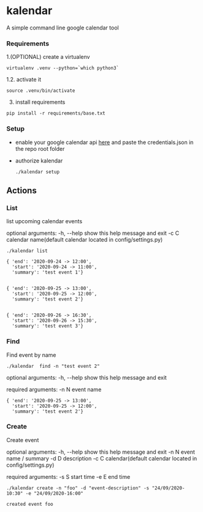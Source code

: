 # kalendar
A simple command line google calendar tool

### Requirements 

1.(OPTIONAL) create a virtualenv

```
virtualenv .venv --python=`which python3`
```

  1.2. activate it
  ```
  source .venv/bin/activate
  ```

3. install requirements
```
pip install -r requirements/base.txt
```

### Setup

* enable your google calendar api [here](https://developers.google.com/calendar/quickstart/python) and paste the credentials.json in the repo root folder

* authorize kalendar
  ```
  ./kalendar setup
  ```

## Actions

### List

list upcoming calendar events


optional arguments:
  -h, --help  show this help message and exit
  -c C        calendar name(default calendar located in config/settings.py)


```
./kalendar list
```

```
{ 'end': '2020-09-24 -> 12:00',
  'start': '2020-09-24 -> 11:00',
  'summary': 'test event 1'}


{ 'end': '2020-09-25 -> 13:00',
  'start': '2020-09-25 -> 12:00',
  'summary': 'test event 2'}


{ 'end': '2020-09-26 -> 16:30',
  'start': '2020-09-26 -> 15:30',
  'summary': 'test event 3'}

```

### Find

Find event by name

```
./kalendar  find -n "test event 2"
```

optional arguments:
  -h, --help  show this help message and exit

required arguments:
  -n N        event name


```
{ 'end': '2020-09-25 -> 13:00',
  'start': '2020-09-25 -> 12:00',
  'summary': 'test event 2'}
```


### Create

Create event

optional arguments:
  -h, --help  show this help message and exit
  -n N        event name / summary
  -d D        description
  -c C        calendar(default calendar located in config/settings.py)

required arguments:
  -s S        start time
  -e E        end time
  
```
./kalendar create -n "foo" -d "event-description" -s "24/09/2020-10:30" -e "24/09/2020-16:00"
```
```
created event foo

```




